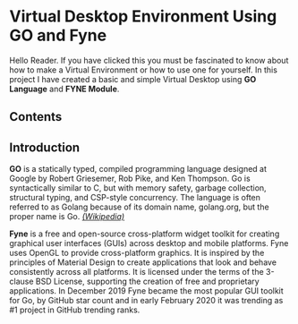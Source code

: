 # Virtual Desktop Environment Using GO and Fyne

Hello Reader. If you have clicked this you must be fascinated to know about how to make a Virtual Environment or how to use one for yourself. In this project I have created a basic and simple Virtual Desktop using **GO Language** and **FYNE Module**.

## Contents 

## Introduction

**GO** is a statically typed, compiled programming language designed at Google by Robert Griesemer, Rob Pike, and Ken Thompson. Go is syntactically similar to C, but with memory safety, garbage collection, structural typing, and CSP-style concurrency. The language is often referred to as Golang because of its domain name, golang.org, but the proper name is Go. *[(Wikipedia)](https://en.wikipedia.org/wiki/Go_(programming_language))*

**Fyne** is a free and open-source cross-platform widget toolkit for creating graphical user interfaces (GUIs) across desktop and mobile platforms. Fyne uses OpenGL to provide cross-platform graphics. It is inspired by the principles of Material Design to create applications that look and behave consistently across all platforms. It is licensed under the terms of the 3-clause BSD License, supporting the creation of free and proprietary applications. In December 2019 Fyne became the most popular GUI toolkit for Go, by GitHub star count and in early February 2020 it was trending as #1 project in GitHub trending ranks.[](https://en.wikipedia.org/wiki/Fyne_(software))
